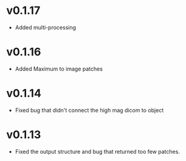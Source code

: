 # v0.1.17
* Added multi-processing

# v0.1.16
* Added Maximum to image patches

# v0.1.14
* Fixed bug that didn't connect the high mag dicom to object

# v0.1.13
* Fixed the output structure and bug that returned too few patches.